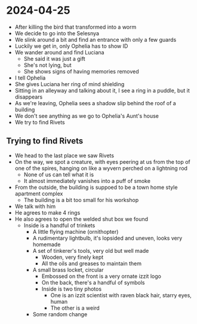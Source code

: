 # 2024-04-25

- After killing the bird that transformed into a worm
- We decide to go into the Selesnya
- We slink around a bit and find an entrance with only a few guards
- Luckily we get in, only Ophelia has to show ID
- We wander around and find Luciana
  - She said it was just a gift
  - She's not lying, but
  - She shows signs of having memories removed
- I tell Ophelia
- She gives Luciana her ring of mind shielding
- Sitting in an alleyway and talking about it, I see a ring in a puddle, but it disappears
- As we're leaving, Ophelia sees a shadow slip behind the roof of a building
- We don't see anything as we go to Ophelia's Aunt's house
- We try to find Rivets

## Trying to find Rivets

- We head to the last place we saw Rivets
- On the way, we spot a creature, with eyes peering at us from the top of one of the spires, hanging on like a wyvern perched on a lightning rod
  - None of us can tell what it is
  - It almost immediately vanishes into a puff of smoke
- From the outside, the building is suppoed to be a town home style apartment complex
  - The building is a bit too small for his workshop
- We talk with him
- He agrees to make 4 rings
- He also agrees to open the welded shut box we found
  - Inside is a handful of trinkets
    - A little flying machine (ornithopter)
    - A rudimentary lightbulb, it's lopsided and uneven, looks very homemade
    - A set of tinkerer's tools, very old but well made
      - Wooden, very finely kept
      - All the oils and greases to maintain them
    - A small brass locket, circular
      - Embossed on the front is a very ornate izzit logo
      - On the back, there's a handful of symbols
      - Inside is two tiny photos
        - One is an izzit scientist with raven black hair, starry eyes, human
        - The other is a weird
    - Some random change
